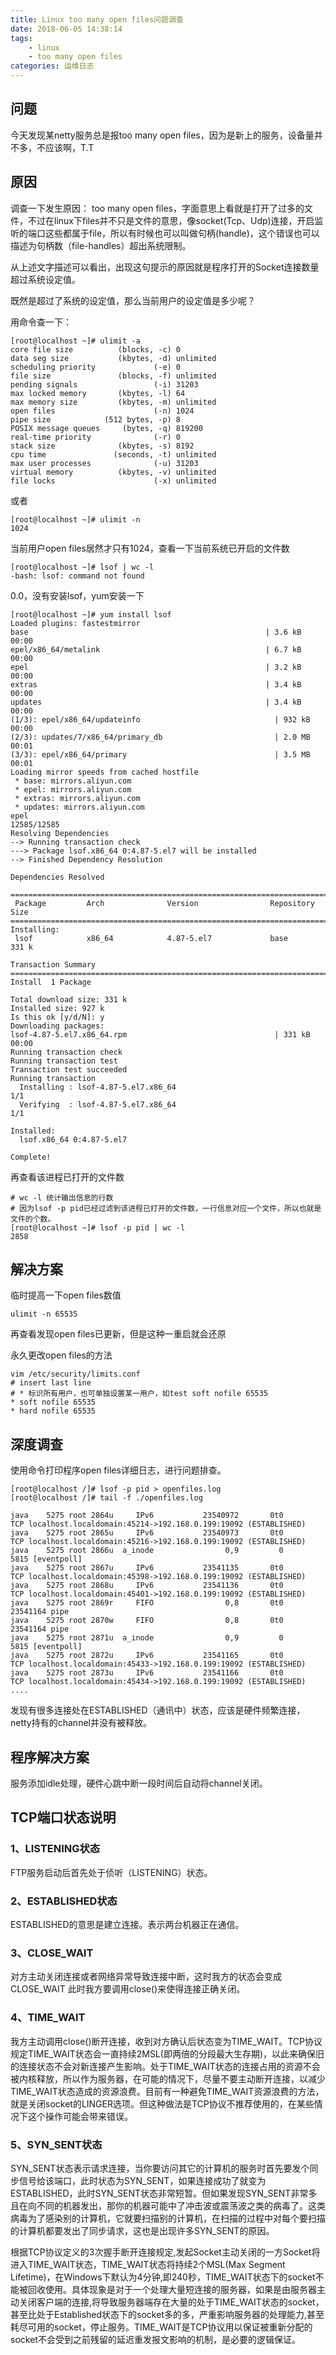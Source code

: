 ```yaml
---
title: Linux too many open files问题调查
date: 2018-06-05 14:38:14
tags:
    - linux
    - too many open files
categories: 运维日志
---
```


## 问题

今天发现某netty服务总是报too many open files，因为是新上的服务，设备量并不多，不应该啊，T.T

## 原因

调查一下发生原因：
too many open files，字面意思上看就是打开了过多的文件，不过在linux下files并不只是文件的意思，像socket(Tcp、Udp)连接，开启监听的端口这些都属于file，所以有时候也可以叫做句柄(handle)，这个错误也可以描述为句柄数（file-handles）超出系统限制。 

从上述文字描述可以看出，出现这句提示的原因就是程序打开的Socket连接数量超过系统设定值。

既然是超过了系统的设定值，那么当前用户的设定值是多少呢？

用命令查一下：
```
[root@localhost ~]# ulimit -a
core file size          (blocks, -c) 0
data seg size           (kbytes, -d) unlimited
scheduling priority             (-e) 0
file size               (blocks, -f) unlimited
pending signals                 (-i) 31203
max locked memory       (kbytes, -l) 64
max memory size         (kbytes, -m) unlimited
open files                      (-n) 1024
pipe size            (512 bytes, -p) 8
POSIX message queues     (bytes, -q) 819200
real-time priority              (-r) 0
stack size              (kbytes, -s) 8192
cpu time               (seconds, -t) unlimited
max user processes              (-u) 31203
virtual memory          (kbytes, -v) unlimited
file locks                      (-x) unlimited
```

或者

```
[root@localhost ~]# ulimit -n
1024
```

当前用户open files居然才只有1024，查看一下当前系统已开启的文件数

```
[root@localhost ~]# lsof | wc -l
-bash: lsof: command not found
```

0.0，没有安装lsof，yum安装一下

```
[root@localhost ~]# yum install lsof
Loaded plugins: fastestmirror
base                                                     | 3.6 kB     00:00
epel/x86_64/metalink                                     | 6.7 kB     00:00
epel                                                     | 3.2 kB     00:00
extras                                                   | 3.4 kB     00:00
updates                                                  | 3.4 kB     00:00
(1/3): epel/x86_64/updateinfo                              | 932 kB   00:00
(2/3): updates/7/x86_64/primary_db                         | 2.0 MB   00:01
(3/3): epel/x86_64/primary                                 | 3.5 MB   00:01
Loading mirror speeds from cached hostfile
 * base: mirrors.aliyun.com
 * epel: mirrors.aliyun.com
 * extras: mirrors.aliyun.com
 * updates: mirrors.aliyun.com
epel                                                                12585/12585
Resolving Dependencies
--> Running transaction check
---> Package lsof.x86_64 0:4.87-5.el7 will be installed
--> Finished Dependency Resolution

Dependencies Resolved

================================================================================
 Package         Arch              Version                Repository       Size
================================================================================
Installing:
 lsof            x86_64            4.87-5.el7             base            331 k

Transaction Summary
================================================================================
Install  1 Package

Total download size: 331 k
Installed size: 927 k
Is this ok [y/d/N]: y
Downloading packages:
lsof-4.87-5.el7.x86_64.rpm                                 | 331 kB   00:00
Running transaction check
Running transaction test
Transaction test succeeded
Running transaction
  Installing : lsof-4.87-5.el7.x86_64                                       1/1
  Verifying  : lsof-4.87-5.el7.x86_64                                       1/1

Installed:
  lsof.x86_64 0:4.87-5.el7

Complete!
```

再查看该进程已打开的文件数

```
# wc -l 统计输出信息的行数
# 因为lsof -p pid已经过滤到该进程已打开的文件数，一行信息对应一个文件，所以也就是文件的个数。
[root@localhost ~]# lsof -p pid | wc -l
2858
```

## 解决方案

临时提高一下open files数值

```
ulimit -n 65535
```

再查看发现open files已更新，但是这种一重启就会还原

永久更改open files的方法

```
vim /etc/security/limits.conf  
# insert last line
# * 标识所有用户，也可单独设置某一用户，如test soft nofile 65535
* soft nofile 65535  
* hard nofile 65535  
```

## 深度调查

使用命令打印程序open files详细日志，进行问题排查。

```
[root@localhost /]# lsof -p pid > openfiles.log
[root@localhost /]# tail -f ./openfiles.log

java    5275 root 2864u     IPv6           23540972       0t0       TCP localhost.localdomain:45214->192.168.0.199:19092 (ESTABLISHED)
java    5275 root 2865u     IPv6           23540973       0t0       TCP localhost.localdomain:45216->192.168.0.199:19092 (ESTABLISHED)
java    5275 root 2866u  a_inode                0,9         0      5815 [eventpoll]
java    5275 root 2867u     IPv6           23541135       0t0       TCP localhost.localdomain:45398->192.168.0.199:19092 (ESTABLISHED)
java    5275 root 2868u     IPv6           23541136       0t0       TCP localhost.localdomain:45401->192.168.0.199:19092 (ESTABLISHED)
java    5275 root 2869r     FIFO                0,8       0t0  23541164 pipe
java    5275 root 2870w     FIFO                0,8       0t0  23541164 pipe
java    5275 root 2871u  a_inode                0,9         0      5815 [eventpoll]
java    5275 root 2872u     IPv6           23541165       0t0       TCP localhost.localdomain:45433->192.168.0.199:19092 (ESTABLISHED)
java    5275 root 2873u     IPv6           23541166       0t0       TCP localhost.localdomain:45434->192.168.0.199:19092 (ESTABLISHED)
....
```

发现有很多连接处在ESTABLISHED（通讯中）状态，应该是硬件频繁连接，netty持有的channel并没有被释放。

## 程序解决方案

服务添加idle处理，硬件心跳中断一段时间后自动将channel关闭。

## TCP端口状态说明

### 1、LISTENING状态
FTP服务启动后首先处于侦听（LISTENING）状态。

### 2、ESTABLISHED状态
ESTABLISHED的意思是建立连接。表示两台机器正在通信。

### 3、CLOSE_WAIT
对方主动关闭连接或者网络异常导致连接中断，这时我方的状态会变成CLOSE_WAIT 此时我方要调用close()来使得连接正确关闭。
    
### 4、TIME_WAIT
我方主动调用close()断开连接，收到对方确认后状态变为TIME_WAIT。TCP协议规定TIME_WAIT状态会一直持续2MSL(即两倍的分段最大生存期)，以此来确保旧的连接状态不会对新连接产生影响。处于TIME_WAIT状态的连接占用的资源不会被内核释放，所以作为服务器，在可能的情况下，尽量不要主动断开连接，以减少TIME_WAIT状态造成的资源浪费。目前有一种避免TIME_WAIT资源浪费的方法，就是关闭socket的LINGER选项。但这种做法是TCP协议不推荐使用的，在某些情况下这个操作可能会带来错误。

### 5、SYN_SENT状态
SYN_SENT状态表示请求连接，当你要访问其它的计算机的服务时首先要发个同步信号给该端口，此时状态为SYN_SENT，如果连接成功了就变为 ESTABLISHED，此时SYN_SENT状态非常短暂。但如果发现SYN_SENT非常多且在向不同的机器发出，那你的机器可能中了冲击波或震荡波之类的病毒了。这类病毒为了感染别的计算机，它就要扫描别的计算机，在扫描的过程中对每个要扫描的计算机都要发出了同步请求，这也是出现许多SYN_SENT的原因。
    
根据TCP协议定义的3次握手断开连接规定,发起Socket主动关闭的一方Socket将进入TIME_WAIT状态，TIME_WAIT状态将持续2个MSL(Max Segment Lifetime)，在Windows下默认为4分钟,即240秒，TIME_WAIT状态下的socket不能被回收使用。具体现象是对于一个处理大量短连接的服务器，如果是由服务器主动关闭客户端的连接,将导致服务器端存在大量的处于TIME_WAIT状态的socket，甚至比处于Established状态下的socket多的多，严重影响服务器的处理能力,甚至耗尽可用的socket，停止服务。TIME_WAIT是TCP协议用以保证被重新分配的socket不会受到之前残留的延迟重发报文影响的机制，是必要的逻辑保证。


